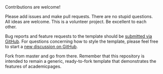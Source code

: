 Contributions are welcome! 

Please add issues and make pull requests. There are no stupid questions. All ideas are welcome. This is a volunteer project. Be excellent to each other.

Bug reports and feature requests to the template  should be [submitted via GitHub](https://github.com/rubmaker/rubmaker.github.io/issues/new/choose). For questions concerning how to style the template, please feel free to start a [new discussion on GitHub](https://github.com/rubmaker/rubmaker.github.io/discussions).

Fork from master and go from there. Remember that this repository is intended to remain a generic, ready-to-fork template that demonstrates the features of academicpages.

